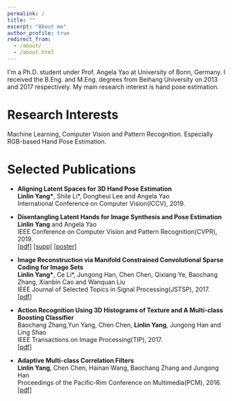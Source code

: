 ```yaml
---
permalink: /
title: ""
excerpt: "About me"
author_profile: true
redirect_from: 
  - /about/
  - /about.html
---
```


I'm a Ph.D. student under Prof. Angela Yao at University of Bonn, Germany. I received the B.Eng. and M.Eng. degrees from Beihang University on 2013 and 2017 respectively. My main research interest is hand pose estimation.



# Research Interests

Machine Learning, Computer Vision and Pattern Recognition. Especially RGB-based Hand Pose Estimation.



# Selected Publications

- **Aligning Latent Spaces for 3D Hand Pose Estimation**  
  **Linlin Yang\***, Shile Li*, Dongheui Lee and Angela Yao  
  International Conference on Computer Vision(ICCV), 2019.  

- **Disentangling Latent Hands for Image Synthesis and Pose Estimation**  
  **Linlin Yang** and Angela Yao  
  IEEE Conference on Computer Vision and Pattern Recognition(CVPR), 2019.   
  [[pdf]](http://openaccess.thecvf.com/content_CVPR_2019/papers/Yang_Disentangling_Latent_Hands_for_Image_Synthesis_and_Pose_Estimation_CVPR_2019_paper.pdf)  [[supp]](http://openaccess.thecvf.com/content_CVPR_2019/supplemental/Yang_Disentangling_Latent_Hands_CVPR_2019_supplemental.pdf) [[poster]](https://www.mu4yang.com/files/posters/cvpr19_poster_dVAE.pdf)

- **Image Reconstruction via Manifold Constrained Convolutional Sparse Coding for Image Sets**  
  **Linlin Yang\***, Ce Li*, Jungong Han, Chen Chen, Qixiang Ye, Baochang Zhang, Xianbin Cao and Wanquan Liu  
  IEEE Journal of Selected Topics in Signal Processing(JSTSP), 2017.  
  [[pdf]](https://www.mu4yang.com/files/papers/Image%20Reconstruction%20via%20Manifold%20Constrained%20Convolutional%20Sparse%20Coding%20for%20Image%20Sets.pdf)

- **Action Recognition Using 3D Histograms of Texture and A Multi-class Boosting Classifier**  
  Baochang Zhang,Yun Yang, Chen Chen, **Linlin Yang**, Jungong Han and Ling Shao  
  IEEE Transactions on Image Processing(TIP), 2017.  
  [[pdf]](https://www.mu4yang.com/files/papers/Action%20Recognition%20Using%203D%20Histograms%20of%20Texture%20and%20A%20Multi-class%20Boosting%20Classifier.pdf)

- **Adaptive Multi-class Correlation Filters**  
  **Linlin Yang**, Chen Chen, Hainan Wang, Baochang Zhang and Jungong Han  
  Proceedings of the Pacific-Rim Conference on Multimedia(PCM), 2016.  
  [[pdf]](https://www.mu4yang.com/files/papers/Adaptive%20Multi-class%20Correlation%20Filters.pdf)






<div style="display: none"> 
<script type='text/javascript' id='clustrmaps' src='//cdn.clustrmaps.com/map_v2.js?cl=ffffff&w=130&t=n&d=JfmK_bZPtkKkh4bmz69mhnYq5xVeeql0LrLeRxQIPCA&co=2d78ad&ct=ffffff&cmo=3acc3a&cmn=ff5353'></script>
</div> 